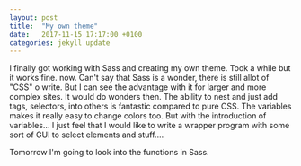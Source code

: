 ```yaml
---
layout: post
title:  "My own theme"
date:   2017-11-15 17:17:00 +0100
categories: jekyll update
---
```

I finally got working with Sass and creating my own theme. Took a while but it works fine. now. Can't say that Sass is a wonder, there is still allot of "CSS" o write. But I can see the advantage with it for larger and more complex sites. It would do wonders then. The ability to nest and just add tags, selectors, into others is fantastic compared to pure CSS.
The variables makes it really easy to change colors too. 
But with the introduction of variables... I just feel that I would like to write a wrapper program with some sort of GUI to select elements and stuff....

Tomorrow I'm going to look into the functions in Sass.
